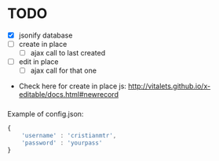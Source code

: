 # TODO

- [x] jsonify database
- [ ] create in place
  - [ ] ajax call to last created
- [ ] edit in place
  - [ ] ajax call for that one

- Check here for create in place js: http://vitalets.github.io/x-editable/docs.html#newrecord

###

Example of config.json:
```javascript
{
    'username' : 'cristianmtr',
    'password' : 'yourpass'
}
```
